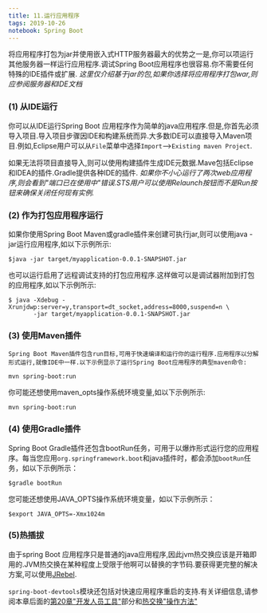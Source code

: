 ```yaml
---
title: 11.运行应用程序
tags: 2019-10-26
notebook: Spring Boot
---
```


将应用程序打包为jar并使用嵌入式HTTP服务器最大的优势之一是,你可以项运行其他服务器一样运行应用程序.调试Spring Boot应用程序也很容易.你不需要任何特殊的IDE插件或扩展.
*这里仅介绍基于jar的包,如果你选择将应用程序打包war,则应参阅服务器和IDE文档*

### (1) 从IDE运行

你可以从IDE运行Spring Boot 应用程序作为简单的java应用程序.但是,你首先必须导入项目.导入项目步骤因IDE和构建系统而异.大多数IDE可以直接导入Maven项目.例如,Eclipse用户可以从`File`菜单中选择`Import`-->`Existing maven Project`.

如果无法将项目直接导入,则可以使用构建插件生成IDE元数据.Mave包括Eclipse和IDEA的插件.Gradle提供各种IDE的插件.
*如果你不小心运行了两次web应用程序,则会看到"端口已在使用中"错误.STS用户可以使用Relaunch按钮而不是Run按钮来确保关闭任何现有实例.*

### (2) 作为打包应用程序运行

如果你使用Spring Boot Maven或gradle插件来创建可执行jar,则可以使用java -jar运行应用程序,如以下示例所示:

    $java -jar target/myapplication-0.0.1-SNAPSHOT.jar

也可以运行启用了远程调试支持的打包应用程序.这样做可以是调试器附加到打包的应用程序,如以下示例所示:

    $ java -Xdebug -Xrunjdwp:server=y,transport=dt_socket,address=8000,suspend=n \
           -jar target/myapplication-0.0.1-SNAPSHOT.jar

### (3) 使用Maven插件

    Spring Boot Maven插件包含run目标,可用于快速编译和运行你的运行程序.应用程序以分解形式运行,就像IDE中一样.以下示例显示了运行Spring Boot应用程序的典型maven命令:

    mvn spring-boot:run
你可能还想使用maven_opts操作系统环境变量,如以下示例所示:

    mvn spring-boot:run

### (4) 使用Gradle插件

Spring Boot Gradle插件还包含bootRun任务，可用于以爆炸形式运行您的应用程序。每当您应用`org.springframework.boot`和java插件时，都会添加`bootRun`任务，如以下示例所示：

    $gradle bootRun

您可能还想使用JAVA_OPTS操作系统环境变量，如以下示例所示：

    $export JAVA_OPTS=-Xmx1024m

### (5)热插拔

由于spring Boot 应用程序只是普通的java应用程序,因此jvm热交换应该是开箱即用的.JVM热交换在某种程度上受限于他啊可以替换的字节码.要获得更完整的解决方案,可以使用[JRebel][1].

`spring-boot-devtools`模块还包括对快速应用程序重启的支持.有关详细信息,请参阅本章后面的[第20章"开发人员工具"][2]部分和[热交换"操作方法"][3]

[1]:https://zeroturnaround.com/software/jrebel/
[2]:https://www.springcloud.cc/spring-boot.html#using-boot-devtools
[3]:https://www.springcloud.cc/spring-boot.html#howto-hotswapping